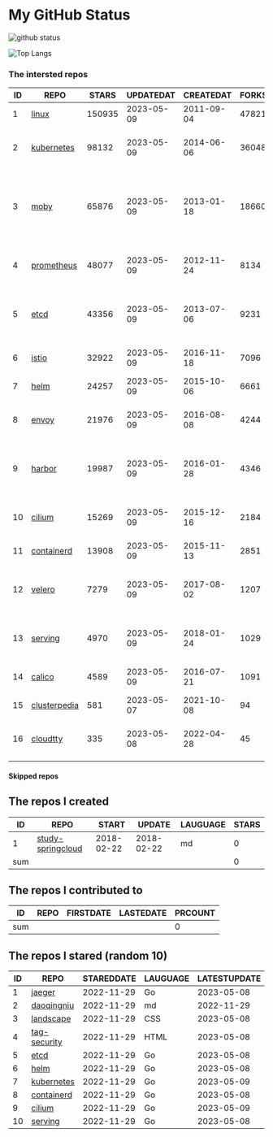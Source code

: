 # My GitHub Status

<img src="https://github-readme-stats-1.yihong0618.vercel.app/api?username=daoqingniu&show_icons=true&&&hide_title=true&count_private=true" alt="github status" />

![Top Langs](https://github-readme-stats-1.yihong0618.vercel.app/api/top-langs/?username=daoqingniu&layout=compact)

<!--START_SECTION:github_repos-->
### The intersted repos
| ID |                              REPO                               | STARS  | UPDATEDAT  | CREATEDAT  | FORKSCOUNT |                                              DESCRIPTIONS                                              |
|----|-----------------------------------------------------------------|--------|------------|------------|------------|--------------------------------------------------------------------------------------------------------|
|  1 | [linux](https://github.com/torvalds/linux)                      | 150935 | 2023-05-09 | 2011-09-04 |      47821 | Linux kernel source tree                                                                               |
|  2 | [kubernetes](https://github.com/kubernetes/kubernetes)          |  98132 | 2023-05-09 | 2014-06-06 |      36048 | Production-Grade Container Scheduling and Management                                                   |
|  3 | [moby](https://github.com/moby/moby)                            |  65876 | 2023-05-09 | 2013-01-18 |      18660 | Moby Project - a collaborative project for the container ecosystem to assemble container-based systems |
|  4 | [prometheus](https://github.com/prometheus/prometheus)          |  48077 | 2023-05-09 | 2012-11-24 |       8134 | The Prometheus monitoring system and time series database.                                             |
|  5 | [etcd](https://github.com/etcd-io/etcd)                         |  43356 | 2023-05-09 | 2013-07-06 |       9231 | Distributed reliable key-value store for the most critical data of a distributed system                |
|  6 | [istio](https://github.com/istio/istio)                         |  32922 | 2023-05-09 | 2016-11-18 |       7096 | Connect, secure, control, and observe services.                                                        |
|  7 | [helm](https://github.com/helm/helm)                            |  24257 | 2023-05-09 | 2015-10-06 |       6661 | The Kubernetes Package Manager                                                                         |
|  8 | [envoy](https://github.com/envoyproxy/envoy)                    |  21976 | 2023-05-09 | 2016-08-08 |       4244 | Cloud-native high-performance edge/middle/service proxy                                                |
|  9 | [harbor](https://github.com/goharbor/harbor)                    |  19987 | 2023-05-09 | 2016-01-28 |       4346 | An open source trusted cloud native registry project that stores, signs, and scans content.            |
| 10 | [cilium](https://github.com/cilium/cilium)                      |  15269 | 2023-05-09 | 2015-12-16 |       2184 | eBPF-based Networking, Security, and Observability                                                     |
| 11 | [containerd](https://github.com/containerd/containerd)          |  13908 | 2023-05-09 | 2015-11-13 |       2851 | An open and reliable container runtime                                                                 |
| 12 | [velero](https://github.com/vmware-tanzu/velero)                |   7279 | 2023-05-09 | 2017-08-02 |       1207 | Backup and migrate Kubernetes applications and their persistent volumes                                |
| 13 | [serving](https://github.com/knative/serving)                   |   4970 | 2023-05-09 | 2018-01-24 |       1029 | Kubernetes-based, scale-to-zero, request-driven compute                                                |
| 14 | [calico](https://github.com/projectcalico/calico)               |   4589 | 2023-05-09 | 2016-07-21 |       1091 | Cloud native networking and network security                                                           |
| 15 | [clusterpedia](https://github.com/clusterpedia-io/clusterpedia) |    581 | 2023-05-07 | 2021-10-08 |         94 | The Encyclopedia of Kubernetes clusters                                                                |
| 16 | [cloudtty](https://github.com/cloudtty/cloudtty)                |    335 | 2023-05-08 | 2022-04-28 |         45 | A Friendly Kubernetes CloudShell (Web Terminal) !                                                      |



#### Skipped repos
<!--END_SECTION:github_repos-->

<!--START_SECTION:my_github-->
## The repos I created
| ID  |                                 REPO                                 |   START    |   UPDATE   | LAUGUAGE | STARS |
|-----|----------------------------------------------------------------------|------------|------------|----------|-------|
|   1 | [study-springcloud](https://github.com/daoqingniu/study-springcloud) | 2018-02-22 | 2018-02-22 | md       |     0 |
| sum |                                                                      |            |            |          |     0 |

## The repos I contributed to
| ID  | REPO | FIRSTDATE | LASTEDATE | PRCOUNT |
|-----|------|-----------|-----------|---------|
| sum |      |           |           |       0 |

## The repos I stared (random 10)
| ID |                          REPO                          | STAREDDATE | LAUGUAGE | LATESTUPDATE |
|----|--------------------------------------------------------|------------|----------|--------------|
|  1 | [jaeger](https://github.com/jaegertracing/jaeger)      | 2022-11-29 | Go       | 2023-05-08   |
|  2 | [daoqingniu](https://github.com/daoqingniu/daoqingniu) | 2022-11-29 | md       | 2022-11-29   |
|  3 | [landscape](https://github.com/cncf/landscape)         | 2022-11-29 | CSS      | 2023-05-08   |
|  4 | [tag-security](https://github.com/cncf/tag-security)   | 2022-11-29 | HTML     | 2023-05-08   |
|  5 | [etcd](https://github.com/etcd-io/etcd)                | 2022-11-29 | Go       | 2023-05-08   |
|  6 | [helm](https://github.com/helm/helm)                   | 2022-11-29 | Go       | 2023-05-08   |
|  7 | [kubernetes](https://github.com/kubernetes/kubernetes) | 2022-11-29 | Go       | 2023-05-09   |
|  8 | [containerd](https://github.com/containerd/containerd) | 2022-11-29 | Go       | 2023-05-08   |
|  9 | [cilium](https://github.com/cilium/cilium)             | 2022-11-29 | Go       | 2023-05-09   |
| 10 | [serving](https://github.com/knative/serving)          | 2022-11-29 | Go       | 2023-05-08   |

<!--END_SECTION:my_github-->
